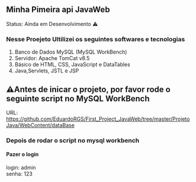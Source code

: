 <h2 lign="center">Minha Pimeira api JavaWeb</h2

> Status: Ainda em Desenvolvimento ⚠️

### Nesse Proejeto Ultilizei os seguintes softwares e tecnologias
1. Banco de Dados MySQL (MySQL WorkBench)
2. Servidor: Apache TomCat v8.5
3. Básico de HTML, CSS, JavaScript e DataTables
4. Java,Servlets, JSTL e JSP

## ⚠️Antes de inicar o projeto, por favor rode o seguinte script no MySQL WorkBench
URL: https://github.com/EduardoRGS/First_Project_JavaWeb/tree/master/ProjetoJava/WebContent/dataBase

### Depois de rodar o script no mysql workbench
#### Pazer o login 
<p align="left">
  login: admin <br/>
  senha: 123
<p/>
